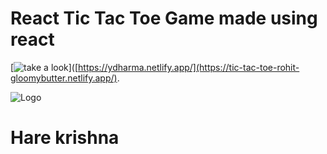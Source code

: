 # React Tic Tac Toe Game made using react

[![take a look](https://img.shields.io/badge/Take_a_look-000?style=for-the-badge&logo=ko-fi&logoColor=white)]([https://ydharma.netlify.app/](https://tic-tac-toe-rohit-gloomybutter.netlify.app/).


![Logo](https://i.ibb.co/9H5VqPy/580b585b2edbce24c47b2aa1.png)

# Hare krishna
